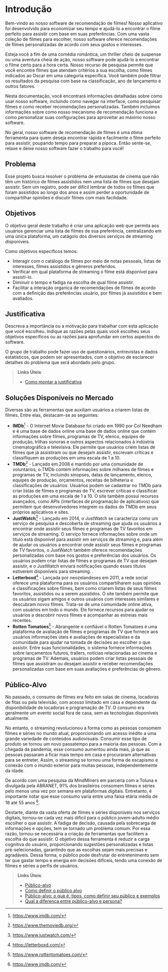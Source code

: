 # Introdução

Bem-vindo ao nosso software de recomendação de filmes! Nosso aplicativo foi desenvolvido para economizar seu tempo e ajudá-lo a encontrar o filme perfeito para assistir com base em suas preferências. Com uma vasta coleção de filmes para escolher, nosso software oferece recomendações de filmes personalizadas de acordo com seus gostos e interesses.

Esteja você a fim de uma comédia romântica, um thriller cheio de suspense ou uma aventura cheia de ação, nosso software pode ajudá-lo a encontrar o filme certo para a hora certa. Nosso recurso de pesquisa permite que você encontre filmes que atendam critérios a sua escolha, como filmes indicados ao Oscar em uma categoria específica. Você também pode filtrar os resultados da pesquisa com base na classificação, ano de lançamento e outros fatores.

Nesta documentação, você encontrará informações detalhadas sobre como usar nosso software, incluindo como navegar na interface, como pesquisar filmes e como receber recomendações personalizadas. Também incluímos informações sobre como nosso mecanismo de recomendação funciona e como personalizar suas configurações para aproveitar ao máximo nosso software.

No geral, nosso software de recomendação de filmes é uma ótima ferramenta para quem deseja encontrar rápida e facilmente o filme perfeito para assistir, poupando tempo para preparar a pipoca. Então sente-se, relaxe e deixe nosso software fazer o trabalho para você!

## Problema

Esse projeto busca resolver o problema de entusiastas de cinema que não têm um histórico de filmes assistidos nem uma lista de filmes que desejam assistir. Sem um registro, pode ser difícil lembrar de todos os filmes que foram assistidos ao longo dos anos e assim perder a oportunidade de compartilhar opiniões e discutir filmes com mais facilidade.

## Objetivos

O objetivo geral deste trabalho é criar uma aplicação web que permita aos usuários gerenciar uma lista de filmes de sua preferência, centralizando em uma única plataforma, um catágolo dos diversos serviços de streaming disponíveis.



Como objetivos específicos temos:
  - Interagir com o catálogo de filmes por meio de notas pessoais, listas de interesses, filmes assistidos e gêneros preferidos.
  - Verificar em qual plataforma de streaming o filme está disponível para assisti-lo. 
  - Diminuir o tempo e fadiga na escolha de qual filme assistir.
  - Facilitar a interação organica de recomendações de filmes de acordo com a definição das preferências usuário, por filmes já assistidos e bem avaliados.
  
  
## Justificativa

Descreva a importância ou a motivação para trabalhar com esta aplicação que você escolheu. Indique as razões pelas quais você escolheu seus objetivos específicos ou as razões para aprofundar em certos aspectos do software.

O grupo de trabalho pode fazer uso de questionários, entrevistas e dados estatísticos, que podem ser apresentados, com o objetivo de esclarecer detalhes do problema que será abordado pelo grupo.

> **Links Úteis**:
> - [Como montar a justificativa](https://guiadamonografia.com.br/como-montar-justificativa-do-tcc/)

## Soluções Disponíveis no Mercado

Diversas são as ferramentas que auxiliam usuários a criarem listas de filmes. Entre elas, destacam-se as seguintes:

-	**IMDb**[^1] - O Internet Movie Database foi criado em 1990 por Col Needham e é uma base de dados online  uma base de dados online que contém informações sobre filmes, programas de TV, elenco, equipes de produção, trilhas sonoras e outros aspectos relacionados à indústria cinematográfica e televisiva. Ele permite que usuários criem listas de filmes que já assistiram ou que desejam assistir, escrevam críticas e classifiquem as produções em uma escala de 1 a 10. 
-	**TMDb**[^2] - Lançado em 2008 e mantido por uma comunidade de voluntários, o TMDb contém informações sobre milhares de filmes e programas de TV, incluindo sinopses, datas de lançamento, elenco, equipes de produção, orçamentos, receitas de bilheteria e classificações de usuários. Usuários podem se cadastrar no TMDb para criar listas de filmes e programas de TV, escrever críticas e classificar as produções em uma escala de 1 a 10. O site também possui recursos avançados, como APIs (interfaces de programação de aplicativos) que permitem que desenvolvedores integrem os dados do TMDb em seus próprios aplicativos e sites.
-	**JustWatch**[^3] - Lançado em 2014, o JustWatch se caracteriza como um serviço de pesquisa e descoberta de streaming que ajuda os usuários a encontrar onde assistir seus filmes e programas de TV favoritos em serviços de streaming. O serviço fornece informações sobre onde um título está disponível para assistir em serviços de streaming e, para além de ajudar os usuários a encontrar onde assistir seus filmes e programas de TV favoritos, o JustWatch também oferece recomendações personalizadas com base nos gostos e preferências dos usuários. Os usuários podem criar listas de filmes e programas de TV que desejam assistir, e o JustWatch enviará notificações quando esses títulos estiverem disponíveis para streaming.  .
-	**Letterboxd**[^4] - Lançada por neozelandeses em 2011, a rede social oferece uma plataforma para os usuários compartilharem suas opiniões e classificações sobre filmes, bem como criarem listas de seus filmes favoritos, assistidos ou a serem assistidos. O site também permite que os usuários sigam amigos e outros usuários com interesses similares e descubram novos filmes. Trata-se de uma comunidade online ativa, com usuários em todo o mundo. Ele fornece recursos para ajudar os usuários a descobrir novos filmes e acompanhar as estreias mais recentes.
-	**Rotten Tomatoes**[^5] - Abrangente e confiável o Rotten Tomatoes é uma plataforma de avaliação de filmes e programas de TV que fornece aos usuários informações úteis e avaliações de especialistas e da comunidade para ajudar na tomada de decisões ao escolher o que assistir. Entre suas funcionalidades, o sistema fornece informações sobre lançamentos futuros, trailers, notícias relacionadas ao cinema e programas de TV. Ademais, usuários podem criar listas pessoais de filmes que assistiram ou desejam assistir e receber recomendações personalizadas com base em suas avaliações e preferências de gênero.

[^1]: https://www.imdb.com/
[^2]: https://www.themoviedb.org/
[^3]: https://www.justwatch.com/
[^4]: https://letterboxd.com/
[^5]: https://www.rottentomatoes.com/ 


## Público-Alvo

No passado, o consumo de filmes era feito em salas de cinema, locadoras de fitas ou pela televisão, com acesso limitado em casa e dependente da disponibilidade de locadoras e programação de TV. O consumo era geralmente um evento social fora de casa, sem as tecnologias disponíveis atualmente.

No entanto, o streaming revolucionou a forma como as pessoas consomem filmes e séries no mundo atual, proporcionando um acesso inédito a uma grande variedade de conteúdos audiovisuais. Consumir esse tipo de produto se tornou um novo passatempo para a maioria das pessoas. Com a chegada da pandemia, esse consumo aumentou ainda mais, já que as pessoas passaram a ficar mais tempo em casa e procuraram alternativas para se entreter. Assim, o streaming se tornou uma forma de escapismo e conexão com o mundo exterior para muitas pessoas, independentemente da idade.

De acordo com uma pesquisa da MindMiners em parceria com a Toluna e divulgada pela ABRANET, 91% dos brasileiros consomem filmes e séries pelo menos uma vez por semana em plataformas digitais. Entretanto, é importante notar que esse consumo varia entre uma faixa etária média de 18 até 55 anos [^1].

Destarte, diante da vasta oferta de filmes e séries disponíveis nos serviços digitais, tornou-se cada vez mais difícil para o público jovem-adulto médio escolher o que assistir. A fadiga de decisão, causada pela sobrecarga de informações e opções, tem se tornado um problema comum. Por essa razão, tornou-se necessária a criação de ferramentas que facilitem a escolha do que assistir. O objetivo dessa ferramenta é reduzir a carga cognitiva do usuário, proporcionando sugestões personalizadas e listas pré-selecionadas, garantindo que as escolhas sejam mais precisas e agradáveis. Dessa forma, o público pode desfrutar do entretenimento sem ter que gastar tempo e energia em decisões difíceis, tendo uma conexão de filmes e séries a perfis de usuários.

[^1]: https://abrir.link/QbLhf


> **Links Úteis**:
> - [Público-alvo](https://blog.hotmart.com/pt-br/publico-alvo/)
> - [Como definir o público alvo](https://exame.com/pme/5-dicas-essenciais-para-definir-o-publico-alvo-do-seu-negocio/)
> - [Público-alvo: o que é, tipos, como definir seu público e exemplos](https://klickpages.com.br/blog/publico-alvo-o-que-e/)
> - [Qual a diferença entre público-alvo e persona?](https://rockcontent.com/blog/diferenca-publico-alvo-e-persona/)
